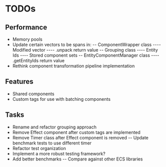 # TODOs

## Performance
- Memory pools
- Update certain vectors to be spans in:
-- ComponentWrapper class
---- Modified vector
---- .unpack return value
-- Grouping class
---- Entity Ids
---- Stored component sets
-- EntityComponentManager class
---- .getEntityIds return value
- Rethink component transformation pipeline implementation

## Features
- Shared components
- Custom tags for use with batching components

## Tasks
- Rename and refactor grouping approach
- Remove Effect component after custom tags are implemented
- Remove Timer class after Effect component is removed
-- Update benchmark tests to use different timer
- Refactor test organization
- Implement a more robust testing framework?
- Add better benchmarks
-- Compare against other ECS libraries
